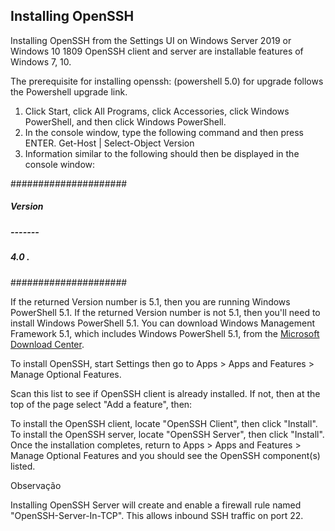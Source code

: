 ## Installing OpenSSH

Installing OpenSSH from the Settings UI on Windows Server 2019 or Windows 10 1809
OpenSSH client and server are installable features of Windows 7, 10.

The prerequisite for installing openssh: (powershell 5.0) for upgrade follows the Powershell upgrade link.

1. Click Start, click All Programs, click Accessories, click Windows PowerShell, and then click Windows PowerShell.
2. In the console window, type the following command and then press ENTER.
Get-Host | Select-Object Version
3. Information similar to the following should then be displayed in the console window:

#####################
#####  Version   ####
#####  -------   ####
#####   4.0 .    ####
#####################

If the returned Version number is 5.1, then you are running Windows PowerShell 5.1. If the returned Version number is not 5.1, then you'll need to install Windows PowerShell 5.1. You can download Windows Management Framework 5.1, which includes Windows PowerShell 5.1, from the [Microsoft Download Center](https://www.microsoft.com/en-us/download/details.aspx?id=54616).

To install OpenSSH, start Settings then go to Apps > Apps and Features > Manage Optional Features.

Scan this list to see if OpenSSH client is already installed. If not, then at the top of the page select "Add a feature", then:

To install the OpenSSH client, locate "OpenSSH Client", then click "Install".
To install the OpenSSH server, locate "OpenSSH Server", then click "Install".
Once the installation completes, return to Apps > Apps and Features > Manage Optional Features and you should see the OpenSSH component(s) listed.

 Observação

Installing OpenSSH Server will create and enable a firewall rule named "OpenSSH-Server-In-TCP". This allows inbound SSH traffic on port 22.
